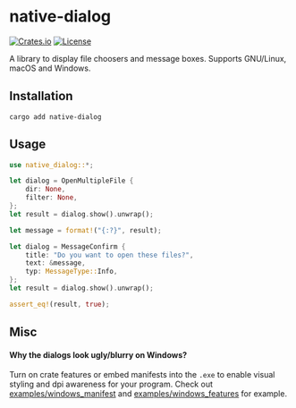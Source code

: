 # native-dialog

[![Crates.io](https://img.shields.io/crates/v/native-dialog.svg)](https://crates.io/crates/native-dialog)
[![License](https://img.shields.io/crates/l/native-dialog.svg)](LICENSE)

A library to display file choosers and message boxes. Supports GNU/Linux, macOS and Windows.

## Installation

```
cargo add native-dialog
```

## Usage

```rust
use native_dialog::*;

let dialog = OpenMultipleFile {
    dir: None,
    filter: None,
};
let result = dialog.show().unwrap();

let message = format!("{:?}", result);

let dialog = MessageConfirm {
    title: "Do you want to open these files?",
    text: &message,
    typ: MessageType::Info,
};
let result = dialog.show().unwrap();

assert_eq!(result, true);
```

## Misc

#### Why the dialogs look ugly/blurry on Windows?

Turn on crate features or embed manifests into the `.exe` to enable visual styling and dpi awareness for your program. Check out [examples/windows_manifest](examples/windows_manifest) and [examples/windows_features](examples/windows_features) for example.
